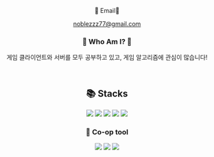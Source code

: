 <div align="center">

:email: Email:email:

noblezzz77@gmail.com

### :tada: Who Am I? :tada:

게임 클라이언트와 서버를 모두 공부하고 있고, 게임 알고리즘에 관심이 많습니다!

<br/>

## 📚 Stacks

<img src="https://img.shields.io/badge/-C%23-239120?logo=Csharp&logoColor=white">

<img src="https://img.shields.io/badge/Unity-FFFFFF?logo=Unity&logoColor=black">

<img src="https://img.shields.io/badge/C-A8B9CC?logo=C&logoColor=white">

<img src="https://img.shields.io/badge/-C++-00599C?logo=C%2B%2B&logoColor=white">

<img src="https://img.shields.io/badge/UnrealEngine-0B0B0B?logo=UnrealEngine&logoColor=white">

### :speech_balloon: Co-op tool

<img src="https://img.shields.io/badge/GitHub-181717?logo=GitHub&logoColor=white">

<img src="https://img.shields.io/badge/Slack-4A154B?logo=Slack&logoColor=white">

<img src="https://img.shields.io/badge/Notion-000000?logo=Notion&logoColor=white">

<br/>
<br/>
